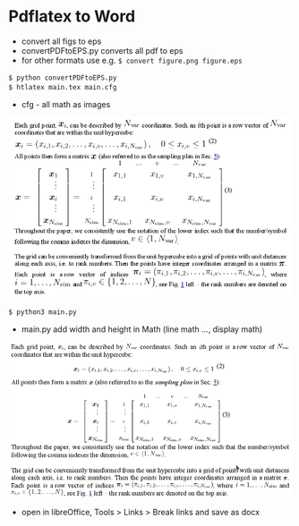 # Pdflatex to Word
- convert all figs to eps
- convertPDFtoEPS.py converts all pdf to eps
- for other formats use e.g. `$ convert figure.png figure.eps`

```bash
$ python convertPDFtoEPS.py
$ htlatex main.tex main.cfg
```
- cfg - all math as images
<img src="before.png" width="700">

```bash
$ python3 main.py
```
- main.py add width and height in Math (line math $...$, display math)
<img src="after.png" width="700">


- open in libreOffice, Tools > Links > Break links   and save as docx
